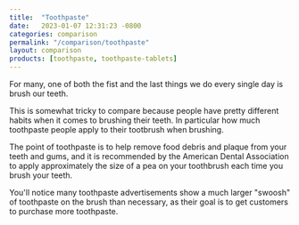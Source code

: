 ```yaml
---
title:  "Toothpaste"
date:   2023-01-07 12:31:23 -0800
categories: comparison
permalink: "/comparison/toothpaste"
layout: comparison
products: [toothpaste, toothpaste-tablets]
---
```

For many, one of both the fist and the last things we do every single day is brush our teeth. 

This is somewhat tricky to compare because people have pretty different habits when it comes to brushing their teeth. In particular how much toothpaste people apply to their tootbrush when brushing.

The point of toothpaste is to help remove food debris and plaque from your teeth and gums, and it is recommended by the American Dental Association to apply approximately the size of a pea on your toothbrush each time you brush your teeth.

You'll notice many toothpaste advertisements show a much larger "swoosh" of toothpaste on the brush than necessary, as their goal is to get customers to purchase more toothpaste. 